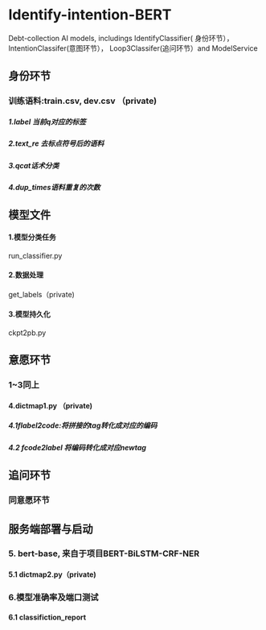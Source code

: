 # Identify-intention-BERT
Debt-collection AI models, includings IdentifyClassifier( 身份环节），IntentionClassifer(意图环节）， Loop3Classifer(追问环节）and ModelService
## 身份环节
### 训练语料:train.csv, dev.csv （private)
##### 1.label 当前q对应的标签
##### 2.text_re 去标点符号后的语料
##### 3.qcat话术分类
##### 4.dup_times语料重复的次数
## 模型文件
#### 1.模型分类任务
run_classifier.py
#### 2.数据处理
get_labels（private)
#### 3.模型持久化
 ckpt2pb.py
## 意愿环节
### 1~3同上
#### 4.dictmap1.py （private)
 ##### 4.1flabel2code:将拼接的tag转化成对应的编码
 ##### 4.2 fcode2label 将编码转化成对应newtag
## 追问环节
### 同意愿环节


## 服务端部署与启动
### 5. bert-base, 来自于项目BERT-BiLSTM-CRF-NER
 #### 5.1 dictmap2.py（private)
### 6.模型准确率及端口测试
####  6.1 classifiction_report
